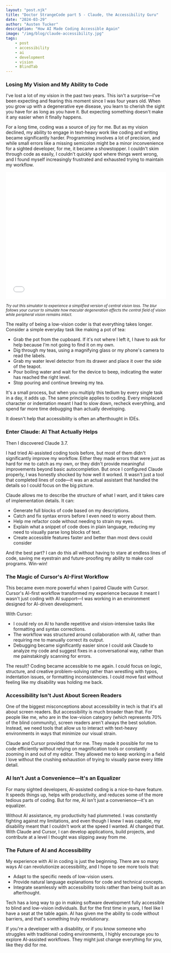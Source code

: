 ```yaml
---
layout: "post.njk"
title: "Doctor StrangeCode part 5 - Claude, the Accessibility Guru"
date: "2024-03-29"
author: "Austen Tucker"
description: "How AI Made Coding Accessible Again"
image: "/img/blog/claude-accessibility.jpg"
tags: 
    - post
    - accessibility
    - ai 
    - development
    - vision
    - BlindTab
---
```


### Losing My Vision and My Ability to Code

I've lost a lot of my vision in the past two years. This isn't a surprise—I've been expecting and fearing this moment since I was four years old. When you grow up with a degenerative eye disease, you learn to cherish the sight you have for as long as you have it. But expecting something doesn't make it any easier when it finally happens.

For a long time, coding was a source of joy for me. But as my vision declined, my ability to engage in text-heavy work like coding and writing became significantly harder. Programming involves a lot of precision, and while small errors like a missing semicolon might be a minor inconvenience for a sighted developer, for me, it became a showstopper. I couldn't skim through code as easily, I couldn't quickly spot where things went wrong, and I found myself increasingly frustrated and exhausted trying to maintain my workflow.

<iframe 
  src="/vision-simulator/embed.html?img=/img/cursorsample.jpg" 
  width="100%" 
  height="400" 
  frameborder="0" 
  scrolling="no"
  allow="accelerometer; autoplay; encrypted-media; gyroscope; picture-in-picture"
  allowfullscreen>
</iframe>

<small>*Try out this simulator to experience a simplified version of central vision loss. The blur follows your cursor to simulate how macular degeneration affects the central field of vision while peripheral vision remains intact.*</small>

The reality of being a low-vision coder is that everything takes longer. Consider a simple everyday task like making a pot of tea:

- Grab the pot from the cupboard. If it's not where I left it, I have to ask for help because I'm not going to find it on my own.
- Dig through my teas, using a magnifying glass or my phone's camera to read the labels.
- Grab my water level detector from its drawer and place it over the side of the teapot.
- Pour boiling water and wait for the device to beep, indicating the water has reached the right level.
- Stop pouring and continue brewing my tea.

It's a small process, but when you multiply this tedium by every single task in a day, it adds up. The same principle applies to coding. Every misplaced character or indentation meant I had to slow down, recheck everything, and spend far more time debugging than actually developing.

It doesn't help that accessibility is often an afterthought in IDEs. 

### Enter Claude: AI That Actually Helps

Then I discovered Claude 3.7.

I had tried AI-assisted coding tools before, but most of them didn't significantly improve my workflow. Either they made errors that were just as hard for me to catch as my own, or they didn't provide meaningful improvements beyond basic autocompletion. But once I configured Claude properly, I was honestly shocked by how well it worked. It wasn't just a tool that completed lines of code—it was an actual assistant that handled the details so I could focus on the big picture.

Claude allows me to describe the structure of what I want, and it takes care of implementation details. It can:

- Generate full blocks of code based on my descriptions.
- Catch and fix syntax errors before I even need to worry about them.
- Help me refactor code without needing to strain my eyes.
- Explain what a snippet of code does in plain language, reducing my need to visually parse long blocks of text.
- Create accessible features faster and better than most devs could consider

And the best part? I can do this all without having to stare at endless lines of code, saving me eyestrain and future-proofing my ability to make cool programs. Win-win!

### The Magic of Cursor's AI-First Workflow

This became even more powerful when I paired Claude with Cursor. Cursor's AI-first workflow transformed my experience because it meant I wasn't just coding with AI support—I was working in an environment designed for AI-driven development.

With Cursor:

- I could rely on AI to handle repetitive and vision-intensive tasks like formatting and syntax corrections.
- The workflow was structured around collaboration with AI, rather than requiring me to manually correct its output.
- Debugging became significantly easier since I could ask Claude to analyze my code and suggest fixes in a conversational way, rather than me painstakingly scanning for errors.

The result? Coding became accessible to me again. I could focus on logic, structure, and creative problem-solving rather than wrestling with typos, indentation issues, or formatting inconsistencies. I could move fast without feeling like my disability was holding me back.

### Accessibility Isn't Just About Screen Readers

One of the biggest misconceptions about accessibility in tech is that it's all about screen readers. But accessibility is much broader than that. For people like me, who are in the low-vision category (which represents 70% of the blind community), screen readers aren't always the best solution. Instead, we need tools that allow us to interact with text-heavy environments in ways that minimize our visual strain.

Claude and Cursor provided that for me. They made it possible for me to code efficiently without relying on magnification tools or constantly zooming in and out of my editor. They allowed me to keep working in a field I love without the crushing exhaustion of trying to visually parse every little detail.

### AI Isn't Just a Convenience—It's an Equalizer

For many sighted developers, AI-assisted coding is a nice-to-have feature. It speeds things up, helps with productivity, and reduces some of the more tedious parts of coding. But for me, AI isn't just a convenience—it's an equalizer.

Without AI assistance, my productivity had plummeted. I was constantly fighting against my limitations, and even though I knew I was capable, my disability meant that I couldn't work at the speed I wanted. AI changed that. With Claude and Cursor, I can develop applications, build projects, and contribute at a level I thought was slipping away from me.

### The Future of AI and Accessibility

My experience with AI in coding is just the beginning. There are so many ways AI can revolutionize accessibility, and I hope to see more tools that:

- Adapt to the specific needs of low-vision users.
- Provide natural language explanations for code and technical concepts.
- Integrate seamlessly with accessibility tools rather than being built as an afterthought.

Tech has a long way to go in making software development fully accessible to blind and low-vision individuals. But for the first time in years, I feel like I have a seat at the table again. AI has given me the ability to code without barriers, and that's something truly revolutionary.

If you're a developer with a disability, or if you know someone who struggles with traditional coding environments, I highly encourage you to explore AI-assisted workflows. They might just change everything for you, like they did for me. 